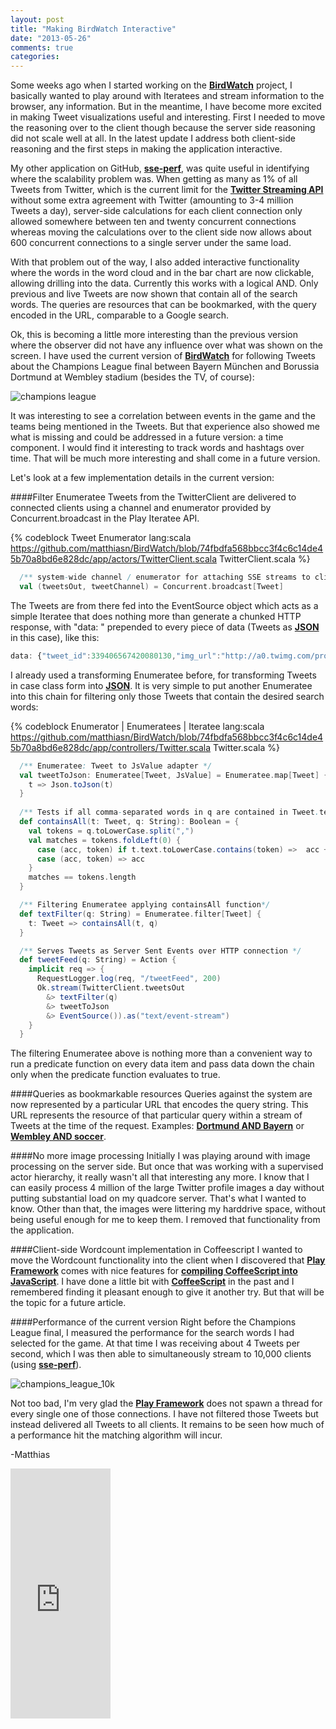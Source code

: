 ```yaml
---
layout: post
title: "Making BirdWatch Interactive"
date: "2013-05-26"
comments: true
categories: 
---
```

Some weeks ago when I started working on the **[BirdWatch](http://bit.ly/BirdWatch)** project, I basically wanted to play around with Iteratees and stream information to the browser, any information. But in the meantime, I have become more excited in making Tweet visualizations useful and interesting. First I needed to move the reasoning over to the client though because the server side reasoning did not scale well at all. In the latest update I address both client-side reasoning and the first steps in making the application interactive.

My other application on GitHub, **[sse-perf](http://bit.ly/sse-perf)**, was quite useful in identifying where the scalability problem was. When getting as many as 1% of all Tweets from Twitter, which is the current limit for the **[Twitter Streaming API](https://dev.twitter.com/docs/streaming-apis)** without some extra agreement with Twitter (amounting to 3-4 million Tweets a day), server-side calculations for each client connection only allowed somewhere between ten and twenty concurrent connections whereas moving the calculations over to the client side now allows about 600 concurrent connections to a single server under the same load.

With that problem out of the way, I also added interactive functionality where the words in the word cloud and in the bar chart are now clickable, allowing drilling into the data. Currently this works with a logical AND. Only previous and live Tweets are now shown that contain all of the search words. The queries are resources that can be bookmarked, with the query encoded in the URL, comparable to a Google search.

Ok, this is becoming a little more interesting than the previous version where the observer did not have any influence over what was shown on the screen. I have used the current version of **[BirdWatch](http://bit.ly/BirdWatch)** for following Tweets about the Champions League final between Bayern München and Borussia Dortmund at Wembley stadium (besides the TV, of course): 

![champions league](../images/champions_league.png)

It was interesting to see a correlation between events in the game and the teams being mentioned in the Tweets. But that experience also showed me what is missing and could be addressed in a future version: a time component. I would find it interesting to track words and hashtags over time. That will be much more interesting and shall come in a future version.

Let's look at a few implementation details in the current version:

####Filter Enumeratee
Tweets from the TwitterClient are delivered to connected clients using a channel and enumerator provided by Concurrent.broadcast in the Play Iteratee API.

{% codeblock Tweet Enumerator lang:scala https://github.com/matthiasn/BirdWatch/blob/74fbdfa568bbcc3f4c6c14de45b70a8bd6e828dc/app/actors/TwitterClient.scala TwitterClient.scala %}
````scala
  /** system-wide channel / enumerator for attaching SSE streams to clients*/
  val (tweetsOut, tweetChannel) = Concurrent.broadcast[Tweet]
````

The Tweets are from there fed into the EventSource object which acts as a simple Iteratee that does nothing more than generate a chunked HTTP response, with "data: " prepended to every piece of data (Tweets as **[JSON](http://tools.ietf.org/html/rfc4627)** in this case), like this:

````js
data: {"tweet_id":339406567420080130,"img_url":"http://a0.twimg.com/profile_images/3669634376/302cdf34520f1ffd45395438da689c3f_normal.jpeg","profile_url":"http://twitter.com/muhammadmucin","screen_name":"muhammadmucin","text":"RT @Milanello: Video: Nesta vs. Juventus (Champions League final in 2003): http://t.co/heGrklYXo6 #TempestaPerfettaNesta","followers":361,"words":13,"chars":120,"timestamp":1369755806000,"hashtags":[{"text":"TempestaPerfettaNesta","indices":[98,120]}],"user_mentions":[{"screen_name":"Milanello","indices":[3,13]}],"urls":[{"url":"http://t.co/heGrklYXo6","expanded_url":"http://sulia.com/milanello/f/43a24f3c-54e5-48ba-9653-508476c3fbc0/","display_url":"sulia.com/milanello/f/43â€¦"}],"timeAgo":"367 ms ago"}
````

I already used a transforming Enumeratee before, for transforming Tweets in case class form into **[JSON](http://tools.ietf.org/html/rfc4627)**. It is very simple to put another Enumeratee into this chain for filtering only those Tweets that contain the desired search words:

{% codeblock Enumerator | Enumeratees | Iteratee lang:scala https://github.com/matthiasn/BirdWatch/blob/74fbdfa568bbcc3f4c6c14de45b70a8bd6e828dc/app/controllers/Twitter.scala Twitter.scala %}
````scala
  /** Enumeratee: Tweet to JsValue adapter */
  val tweetToJson: Enumeratee[Tweet, JsValue] = Enumeratee.map[Tweet] { 
    t => Json.toJson(t) 
  }
  
  /** Tests if all comma-separated words in q are contained in Tweet.text  */
  def containsAll(t: Tweet, q: String): Boolean = {
    val tokens = q.toLowerCase.split(",")
    val matches = tokens.foldLeft(0) {
      case (acc, token) if t.text.toLowerCase.contains(token) =>  acc + 1
      case (acc, token) => acc
    }
    matches == tokens.length 
  }

  /** Filtering Enumeratee applying containsAll function*/
  def textFilter(q: String) = Enumeratee.filter[Tweet] { 
    t: Tweet => containsAll(t, q) 
  }

  /** Serves Tweets as Server Sent Events over HTTP connection */
  def tweetFeed(q: String) = Action {
    implicit req => {
      RequestLogger.log(req, "/tweetFeed", 200)
      Ok.stream(TwitterClient.tweetsOut 
        &> textFilter(q) 
        &> tweetToJson 
        &> EventSource()).as("text/event-stream")
    }
  }
````

The filtering Enumeratee above is nothing more than a convenient way to run a predicate function on every data item and pass data down the chain only when the predicate function evaluates to true.

####Queries as bookmarkable resources
Queries against the system are now represented by a particular URL that encodes the query string. This URL represents the resource of that particular query within a stream of Tweets at the time of the request. Examples: **[Dortmund AND Bayern](http://bit.ly/bw_dortmund_bayern)** or **[Wembley AND soccer](http://bit.ly/wembley_soccer)**.

####No more image processing
Initially I was playing around with image processing on the server side. But once that was working with a supervised actor hierarchy, it really wasn't all that interesting any more. I know that I can easily process 4 million of the large Twitter profile images a day without putting substantial load on my quadcore server. That's what I wanted to know. Other than that, the images were littering my harddrive space, without being useful enough for me to keep them. I removed that functionality from the application. 

####Client-side Wordcount implementation in Coffeescript 
I wanted to move the Wordcount functionality into the client when I discovered that **[Play Framework](http://www.playframework.com)** comes with nice features for **[compiling CoffeeScript into JavaScript](http://www.playframework.com/documentation/2.1.1/AssetsCoffeeScript)**. I have done a little bit with **[CoffeeScript](http://coffeescript.org)** in the past and I remembered finding it pleasant enough to give it another try. But that will be the topic for a future article.

####Performance of the current version
Right before the Champions League final, I measured the performance for the search words I had selected for the game. At that time I was receiving about 4 Tweets per second, which I was then able to simultaneously stream to 10,000 clients (using **[sse-perf](http://bit.ly/sse-perf)**). 

![champions_league_10k](../images/champions_league_10k.png)

Not too bad, I'm very glad the **[Play Framework](http://www.playframework.com)** does not spawn a thread for every single one of those connections. I have not filtered those Tweets but instead delivered all Tweets to all clients. It remains to be seen how much of a performance hit the matching algorithm will incur.

-Matthias

<iframe width="160" height="400" src="https://leanpub.com/building-a-system-in-clojure/embed" frameborder="0" allowtransparency="true"></iframe>